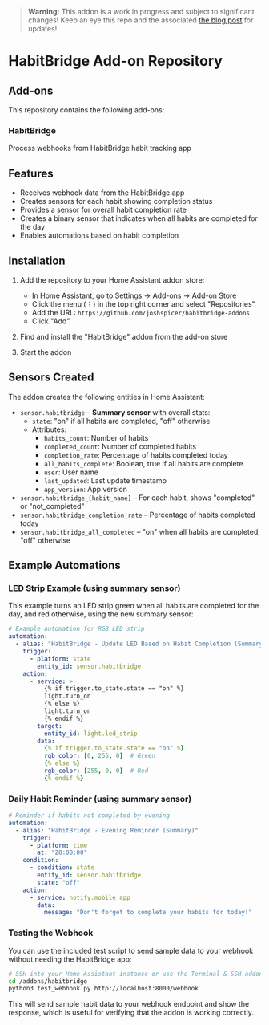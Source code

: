 > **Warning:** This addon is a work in progress and subject to significant changes!  Keep an eye this repo and the associated [the blog post](https://joshspicer.com/habitbridge) for updates!

# HabitBridge Add-on Repository

## Add-ons

This repository contains the following add-ons:

### HabitBridge

Process webhooks from HabitBridge habit tracking app

## Features

- Receives webhook data from the HabitBridge app
- Creates sensors for each habit showing completion status
- Provides a sensor for overall habit completion rate
- Creates a binary sensor that indicates when all habits are completed for the day
- Enables automations based on habit completion

## Installation

1. Add the repository to your Home Assistant addon store:
   - In Home Assistant, go to Settings -> Add-ons -> Add-on Store
   - Click the menu (⋮) in the top right corner and select "Repositories"
   - Add the URL: `https://github.com/joshspicer/habitbridge-addons`
   - Click "Add"

2. Find and install the "HabitBridge" addon from the add-on store
3. Start the addon

## Sensors Created


The addon creates the following entities in Home Assistant:

- `sensor.habitbridge` – **Summary sensor** with overall stats:
  - `state`: "on" if all habits are completed, "off" otherwise
  - Attributes:
    - `habits_count`: Number of habits
    - `completed_count`: Number of completed habits
    - `completion_rate`: Percentage of habits completed today
    - `all_habits_complete`: Boolean, true if all habits are complete
    - `user`: User name
    - `last_updated`: Last update timestamp
    - `app_version`: App version
- `sensor.habitbridge_[habit_name]` – For each habit, shows "completed" or "not_completed"
- `sensor.habitbridge_completion_rate` – Percentage of habits completed today
- `sensor.habitbridge_all_completed` – "on" when all habits are completed, "off" otherwise

## Example Automations


### LED Strip Example (using summary sensor)

This example turns an LED strip green when all habits are completed for the day, and red otherwise, using the new summary sensor:

```yaml
# Example automation for RGB LED strip
automation:
  - alias: "HabitBridge - Update LED Based on Habit Completion (Summary)"
    trigger:
      - platform: state
        entity_id: sensor.habitbridge
    action:
      - service: >
          {% if trigger.to_state.state == "on" %}
          light.turn_on
          {% else %}
          light.turn_on
          {% endif %}
        target:
          entity_id: light.led_strip
        data:
          {% if trigger.to_state.state == "on" %}
          rgb_color: [0, 255, 0]  # Green
          {% else %}
          rgb_color: [255, 0, 0]  # Red
          {% endif %}
```


### Daily Habit Reminder (using summary sensor)

```yaml
# Reminder if habits not completed by evening
automation:
  - alias: "HabitBridge - Evening Reminder (Summary)"
    trigger:
      - platform: time
        at: "20:00:00"
    condition:
      - condition: state
        entity_id: sensor.habitbridge
        state: "off"
    action:
      - service: notify.mobile_app
        data:
          message: "Don't forget to complete your habits for today!"
```

### Testing the Webhook

You can use the included test script to send sample data to your webhook without needing the HabitBridge app:

```bash
# SSH into your Home Assistant instance or use the Terminal & SSH addon
cd /addons/habitbridge
python3 test_webhook.py http://localhost:8000/webhook
```

This will send sample habit data to your webhook endpoint and show the response, which is useful for verifying that the addon is working correctly.
